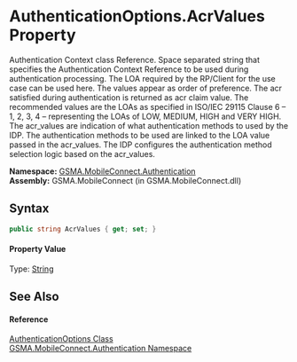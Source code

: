AuthenticationOptions.AcrValues Property
========================================
Authentication Context class Reference. Space separated string that specifies the Authentication Context Reference to be used during authentication processing. The LOA required by the RP/Client for the use case can be used here. The values appear as order of preference. The acr satisfied during authentication is returned as acr claim value. The recommended values are the LOAs as specified in ISO/IEC 29115 Clause 6 – 1, 2, 3, 4 – representing the LOAs of LOW, MEDIUM, HIGH and VERY HIGH. The acr_values are indication of what authentication methods to used by the IDP. The authentication methods to be used are linked to the LOA value passed in the acr_values. The IDP configures the authentication method selection logic based on the acr_values.

**Namespace:** [GSMA.MobileConnect.Authentication][1]  
**Assembly:** GSMA.MobileConnect (in GSMA.MobileConnect.dll)

Syntax
------

```csharp
public string AcrValues { get; set; }
```

#### Property Value
Type: [String][2]

See Also
--------

#### Reference
[AuthenticationOptions Class][3]  
[GSMA.MobileConnect.Authentication Namespace][1]  

[1]: ../README.md
[2]: http://msdn.microsoft.com/en-us/library/s1wwdcbf
[3]: README.md
[4]: ../../_icons/Help.png